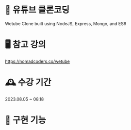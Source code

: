 # 🔆 유튜브 클론코딩

Wetube Clone built using NodeJS, Express, Mongo, and ES6

# 🖥️ 참고 강의

https://nomadcoders.co/wetube

# 🕰️ 수강 기간

2023.08.05 ~ 08.18

# 💪 구현 기능
